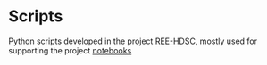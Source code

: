 # Scripts

Python scripts developed in the project [REE-HDSC](https://research-software-directory.org/projects/ree-hdsc), mostly used for supporting the project [notebooks](https://github.com/ree-hdsc/ree-hdsc/tree/master/notebooks)
